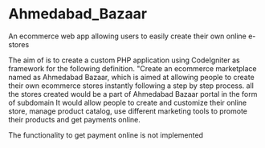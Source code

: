 # Ahmedabad_Bazaar
An ecommerce web app allowing users to easily create their own online e-stores 


The aim of is to create a custom PHP application using CodeIgniter as framework for the following definition.
"Create an ecommerce marketplace named as Ahmedabad Bazaar, which is aimed at allowing people to create their own ecommerce stores instantly following a step by step process. all the stores created would be a part of Ahmedabad Bazaar portal in the form of subdomain
It would allow people to create and customize their online store, manage product catalog, use different marketing tools to promote their products and get payments online.

The functionality to get payment online is not implemented
